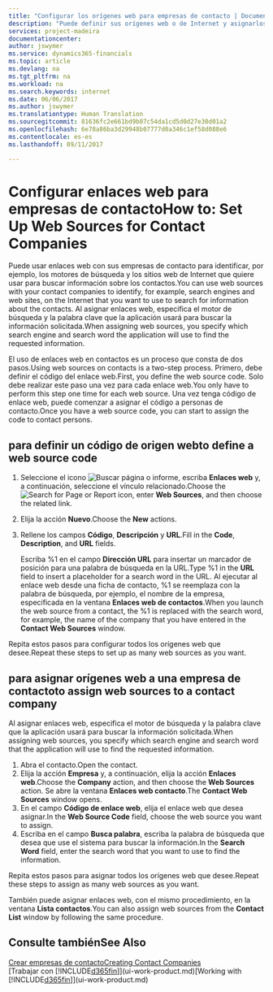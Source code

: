 ```yaml
---
title: "Configurar los orígenes web para empresas de contacto | Documentos de Microsoft"
description: "Puede definir sus orígenes web o de Internet y asignarlos a una empresa de contacto para identificar cómo desea buscar la información de sus contactos."
services: project-madeira
documentationcenter: 
author: jswymer
ms.service: dynamics365-financials
ms.topic: article
ms.devlang: na
ms.tgt_pltfrm: na
ms.workload: na
ms.search.keywords: internet
ms.date: 06/06/2017
ms.author: jswymer
ms.translationtype: Human Translation
ms.sourcegitcommit: 81636fc2e661bd9b07c54da1cd5d0d27e30d01a2
ms.openlocfilehash: 6e78a86ba3d29948b07777d0a346c1ef58d088e6
ms.contentlocale: es-es
ms.lasthandoff: 09/11/2017

---
```

# <a name="how-to-set-up-web-sources-for-contact-companies"></a><span data-ttu-id="5820c-103">Configurar enlaces web para empresas de contacto</span><span class="sxs-lookup"><span data-stu-id="5820c-103">How to: Set Up Web Sources for Contact Companies</span></span>
<span data-ttu-id="5820c-104">Puede usar enlaces web con sus empresas de contacto para identificar, por ejemplo, los motores de búsqueda y los sitios web de Internet que quiere usar para buscar información sobre los contactos.</span><span class="sxs-lookup"><span data-stu-id="5820c-104">You can use web sources with your contact companies to identify, for example, search engines and web sites, on the Internet that you want to use to search for information about the contacts.</span></span> <span data-ttu-id="5820c-105">Al asignar enlaces web, especifica el motor de búsqueda y la palabra clave que la aplicación usará para buscar la información solicitada.</span><span class="sxs-lookup"><span data-stu-id="5820c-105">When assigning web sources, you specify which search engine and search word the application will use to find the requested information.</span></span>

<span data-ttu-id="5820c-106">El uso de enlaces web en contactos es un proceso que consta de dos pasos.</span><span class="sxs-lookup"><span data-stu-id="5820c-106">Using web sources on contacts is a two-step process.</span></span> <span data-ttu-id="5820c-107">Primero, debe definir el código del enlace web.</span><span class="sxs-lookup"><span data-stu-id="5820c-107">First, you define the web source code.</span></span> <span data-ttu-id="5820c-108">Solo debe realizar este paso una vez para cada enlace web.</span><span class="sxs-lookup"><span data-stu-id="5820c-108">You only have to perform this step one time for each web source.</span></span> <span data-ttu-id="5820c-109">Una vez tenga código de enlace web, puede comenzar a asignar el código a personas de contacto.</span><span class="sxs-lookup"><span data-stu-id="5820c-109">Once you have a web source code, you can start to assign the code to contact persons.</span></span>

## <a name="to-define-a-web-source-code"></a><span data-ttu-id="5820c-110">para definir un código de origen web</span><span class="sxs-lookup"><span data-stu-id="5820c-110">to define a web source code</span></span>
1. <span data-ttu-id="5820c-111">Seleccione el icono ![Buscar página o informe](media/ui-search/search_small.png "icono Buscar página o informe"), escriba **Enlaces web** y, a continuación, seleccione el vínculo relacionado.</span><span class="sxs-lookup"><span data-stu-id="5820c-111">Choose the ![Search for Page or Report](media/ui-search/search_small.png "Search for Page or Report icon") icon, enter **Web Sources**, and then choose the related link.</span></span>
2. <span data-ttu-id="5820c-112">Elija la acción **Nuevo**.</span><span class="sxs-lookup"><span data-stu-id="5820c-112">Choose the **New** actions.</span></span>
3. <span data-ttu-id="5820c-113">Rellene los campos **Código**, **Descripción** y **URL**.</span><span class="sxs-lookup"><span data-stu-id="5820c-113">Fill in the **Code**, **Description**, and **URL** fields.</span></span>

    <span data-ttu-id="5820c-114">Escriba %1 en el campo **Dirección URL** para insertar un marcador de posición para una palabra de búsqueda en la URL.</span><span class="sxs-lookup"><span data-stu-id="5820c-114">Type %1 in the **URL** field to insert a placeholder for a search word in the URL.</span></span> <span data-ttu-id="5820c-115">Al ejecutar al enlace web desde una ficha de contacto, %1 se reemplaza con la palabra de búsqueda, por ejemplo, el nombre de la empresa, especificada en la ventana **Enlaces web de contactos**.</span><span class="sxs-lookup"><span data-stu-id="5820c-115">When you launch the web source from a contact, the %1 is replaced with the search word, for example, the name of the company that you have entered in the **Contact Web Sources** window.</span></span>

<span data-ttu-id="5820c-116">Repita estos pasos para configurar todos los orígenes web que desee.</span><span class="sxs-lookup"><span data-stu-id="5820c-116">Repeat these steps to set up as many web sources as you want.</span></span>

## <a name="to-assign-web-sources-to-a-contact-company"></a><span data-ttu-id="5820c-117">para asignar orígenes web a una empresa de contacto</span><span class="sxs-lookup"><span data-stu-id="5820c-117">to assign web sources to a contact company</span></span>
<span data-ttu-id="5820c-118">Al asignar enlaces web, especifica el motor de búsqueda y la palabra clave que la aplicación usará para buscar la información solicitada.</span><span class="sxs-lookup"><span data-stu-id="5820c-118">When assigning web sources, you specify which search engine and search word that the application will use to find the requested information.</span></span>

1. <span data-ttu-id="5820c-119">Abra el contacto.</span><span class="sxs-lookup"><span data-stu-id="5820c-119">Open the contact.</span></span>
2. <span data-ttu-id="5820c-120">Elija la acción **Empresa** y, a continuación, elija la acción **Enlaces web**.</span><span class="sxs-lookup"><span data-stu-id="5820c-120">Choose the **Company** action, and then choose the **Web Sources** action.</span></span> <span data-ttu-id="5820c-121">Se abre la ventana **Enlaces web contacto**.</span><span class="sxs-lookup"><span data-stu-id="5820c-121">The **Contact Web Sources** window opens.</span></span>
3. <span data-ttu-id="5820c-122">En el campo **Código de enlace web**, elija el enlace web que desea asignar.</span><span class="sxs-lookup"><span data-stu-id="5820c-122">In the **Web Source Code** field, choose the web source you want to assign.</span></span>
4. <span data-ttu-id="5820c-123">Escriba en el campo **Busca palabra**, escriba la palabra de búsqueda que desea que use el sistema para buscar la información.</span><span class="sxs-lookup"><span data-stu-id="5820c-123">In the **Search Word** field, enter the search word that you want to use to find the information.</span></span>

<span data-ttu-id="5820c-124">Repita estos pasos para asignar todos los orígenes web que desee.</span><span class="sxs-lookup"><span data-stu-id="5820c-124">Repeat these steps to assign as many web sources as you want.</span></span>

<span data-ttu-id="5820c-125">También puede asignar enlaces web, con el mismo procedimiento, en la ventana **Lista contactos**.</span><span class="sxs-lookup"><span data-stu-id="5820c-125">You can also assign web sources from the **Contact List** window by following the same procedure.</span></span>

## <a name="see-also"></a><span data-ttu-id="5820c-126">Consulte también</span><span class="sxs-lookup"><span data-stu-id="5820c-126">See Also</span></span>
[<span data-ttu-id="5820c-127">Crear empresas de contacto</span><span class="sxs-lookup"><span data-stu-id="5820c-127">Creating Contact Companies</span></span>](marketing-create-contact-companies.md)  
<span data-ttu-id="5820c-128">[Trabajar con [!INCLUDE[d365fin](includes/d365fin_md.md)]](ui-work-product.md)</span><span class="sxs-lookup"><span data-stu-id="5820c-128">[Working with [!INCLUDE[d365fin](includes/d365fin_md.md)]](ui-work-product.md)</span></span>

